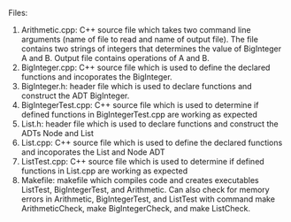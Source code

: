 Files:

1. Arithmetic.cpp:
    C++ source file which takes two command line arguments (name of file to read and name of output file). The file contains two strings of integers that determines the value of BigInteger A and B. Output file contains operations of A and B.
2. BigInteger.cpp: 
    C++ source file which is used to define the declared functions and incoporates the BigInteger.
3. BigInteger.h: 
    header file which is used to declare functions and construct the ADT BigInteger.
4. BigIntegerTest.cpp:
    C++ source file which is used to determine if defined functions in BigIntegerTest.cpp are working as expected 
5. List.h:
    header file which is used to declare functions and construct the ADTs Node and List
6. List.cpp:
    C++ source file which is used to define the declared functions and incoporates the List and Node ADT
7. ListTest.cpp: 
    C++ source file which is used to determine if defined functions in List.cpp are working as expected 
8. Makefile:
    makefile which compiles code and creates executables ListTest, BigIntegerTest, and Arithmetic. Can also check for memory errors in Arithmetic, BigIntegerTest, and ListTest with command make ArithmeticCheck, make BigIntegerCheck, and make ListCheck. 
